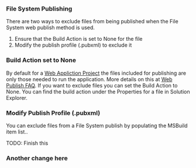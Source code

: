 <article class="docItem">
<article class="pageCenter">

# File System Publishing

There are two ways to exclude files from being published when the File System web publish method is used.

1. Ensure that the Build Action is set to None for the file
1. Modify the publish profile (.pubxml) to exclude it


### Build Action set to None
By default for a [Web Appliction Project](http://msdn.microsoft.com/en-us/library/dd547590.aspx) the files included for publishing are only those needed to run the application. More details on this at [Web Publish FAQ](http://msdn.microsoft.com/en-us/library/ee942158.aspx#can_i_exclude_specific_files_or_folders_from_deployment). If you want to exclude files you can set the Build Action to None. You can find the build action under the Properties for a file in Solution Explorer.


### Modify Publish Profile (.pubxml)
You can exclude files from a File System publish by populating the MSBuild item list..

TODO: Finish this

### Another change here

</article>
</article>